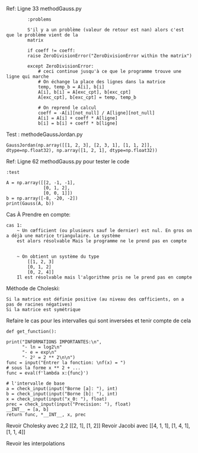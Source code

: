 Ref: Ligne 33 methodGauss.py
            
            :problems
            
            S'il y a un problème (valeur de retour est nan) alors c'est que le problème vient de la 
            matrix
            
            if coeff != coeff:
            raise ZeroDivisionError("ZeroDivisionError within the matrix")

            except ZeroDivisionError:
                # ceci continue jusqu'à ce que le programme trouve une ligne qui marche
                # On échange la place des lignes dans la matrice
                temp, temp_b = A[i], b[i]
                A[i], b[i] = A[exc_cpt], b[exc_cpt]
                A[exc_cpt], b[exc_cpt] = temp, temp_b

                # On reprend le calcul
                coeff = -A[i][not_null] / A[ligne][not_null]
                A[i] = A[i] + coeff * A[ligne]
                b[i] = b[i] + coeff * b[ligne]
Test : methodeGaussJordan.py 
    

    GaussJordan(np.array([[1, 2, 3], [2, 3, 1], [1, 1, 2]], dtype=np.float32), np.array([1, 2, 1], dtype=np.float32))

Ref: Ligne 62 methodGauss.py pour tester le code


    :test
    
    A = np.array([[2, -1, -1],
                  [0, 1, 2],
                  [0, 0, 1]])
    b = np.array([-8, -20, -2])
    print(Gauss(A, b))

Cas À Prendre en compte:
    
    cas 1:
        ~ Un cœfficient (ou plusieurs sauf le dernier) est nul. En gros on a déjà une matrice triangulaire. Le système 
        est alors résolvable Mais le programme ne le prend pas en compte
        

        ~ On obtient un système du type 
            [[1, 2, 3]
            [0, 1, 2]
            [0, 2, 4]]
        Il est résolvable mais l'algorithme pris ne le prend pas en compte


Méthode de Choleski:
        
    Si la matrice est définie positive (au niveau des cœfficients, on a pas de racines négatives)
    Si la matrice est symétrique

Refaire le cas pour les intervalles qui sont inversées et tenir compte de cela

    def get_function():

    print("INFORMATIONS IMPORTANTES:\n",
          "- ln = log2\n"
          "- e = exp\n"
          "- 2² = 2 ** 2\n\n")
    func = input("Entrer la fonction: \nf(x) = ")
    # sous la forme x ** 2 + ...
    func = eval(f'lambda x:{func}')

    # l'intervalle de base
    a = check_input(input("Borne [a]: "), int)
    b = check_input(input("Borne [b]: "), int)
    x = check_input(input("x_0: "), float)
    prec = check_input(input("Precision: "), float)
    __INT__ = [a, b]
    return func, *__INT__, x, prec

Revoir Cholesky avec 2,2 [[2, 1], [1, 2]]
Revoir Jacobi avec [[4, 1, 1], [1, 4, 1], [1, 1, 4]]

Revoir les interpolations